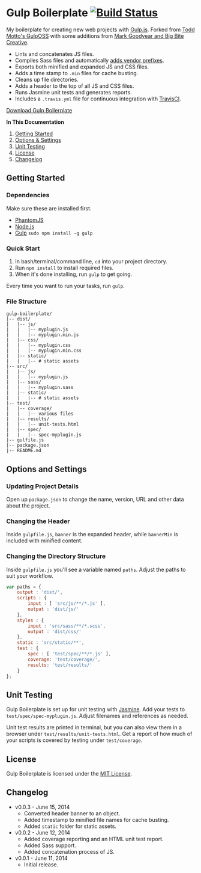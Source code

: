 # Gulp Boilerplate [![Build Status](https://travis-ci.org/cferdinandi/gulp-boilerplate.svg)](https://travis-ci.org/cferdinandi/gulp-boilerplate)

My boilerplate for creating new web projects with [Gulp.js](http://gulpjs.com/). Forked from [Todd Motto's GulpOSS](https://github.com/toddmotto/gulp-oss) with some additions from [Mark Goodyear and Big Bite Creative](https://github.com/bigbitecreative/base).

* Lints and concatenates JS files.
* Compiles Sass files and automatically [adds vendor prefixes](https://github.com/ai/autoprefixer).
* Exports both minified and expanded JS and CSS files.
* Adds a time stamp to `.min` files for cache busting.
* Cleans up file directories.
* Adds a header to the top of all JS and CSS files.
* Runs Jasmine unit tests and generates reports.
* Includes a `.travis.yml` file for continuous integration with [TravisCI](https://travis-ci.org).

[Download Gulp Boilerplate](https://github.com/cferdinandi/gulp-boilerplate/archive/master.zip)

**In This Documentation**

1. [Getting Started](#getting-started)
2. [Options & Settings](#options-and-settings)
3. [Unit Testing](#unit-testing)
3. [License](#license)
4. [Changelog](#changelog)

## Getting Started

### Dependencies
Make sure these are installed first.

* [PhantomJS](http://phantomjs.org)
* [Node.js](http://nodejs.org)
* [Gulp](http://gulpjs.com) `sudo npm install -g gulp`

### Quick Start

1. In bash/terminal/command line, `cd` into your project directory.
2. Run `npm install` to install required files.
3. When it's done installing, run `gulp` to get going.

Every time you want to run your tasks, run `gulp`.

### File Structure

```
gulp-boilerplate/
|-- dist/
|   |-- js/
|   |   |-- myplugin.js
|   |   |-- myplugin.min.js
|   |-- css/
|   |   |-- myplugin.css
|   |   |-- myplugin.min.css
|   |-- static/
|   |   |-- # static assets
|-- src/
|   |-- js/
|   |   |-- myplugin.js
|   |-- sass/
|   |   |-- myplugin.sass
|   |-- static/
|   |   |-- # static assets
|-- test/
|   |-- coverage/
|   |   |-- various files
|   |-- results/
|   |   |-- unit-tests.html
|   |-- spec/
|   |   |-- spec-myplugin.js
|-- gulfile.js
|-- package.json
|-- README.md
```



## Options and Settings

### Updating Project Details

Open up `package.json` to change the name, version, URL and other data about the project.

### Changing the Header

Inside `gulpfile.js`, `banner` is the expanded header, while `bannerMin` is included with minified content.

### Changing the Directory Structure

Inside `gulpfile.js` you'll see a variable named `paths`. Adjust the paths to suit your workflow.

```js
var paths = {
	output : 'dist/',
	scripts : {
		input : [ 'src/js/**/*.js' ],
		output : 'dist/js/'
	},
	styles : {
		input : 'src/sass/**/*.scss',
		output : 'dist/css/'
	},
	static : 'src/static/**',
	test : {
		spec : [ 'test/spec/**/*.js' ],
		coverage: 'test/coverage/',
		results: 'test/results/'
	}
};
```


## Unit Testing

Gulp Boilerplate is set up for unit testing with [Jasmine](http://jasmine.github.io/2.0/introduction.html). Add your tests to `test/spec/spec-myplugin.js`. Adjust filenames and references as needed.

Unit test results are printed in terminal, but you can also view them in a browser under `test/results/unit-tests.html`. Get a report of how much of your scripts is covered by testing under `test/coverage`.


## License

Gulp Boilerplate is licensed under the [MIT License](http://gomakethings.com/mit/).



## Changelog

* v0.0.3 - June 15, 2014
	* Converted header banner to an object.
	* Added timestamp to minified file names for cache busting.
	* Added `static` folder for static assets.
* v0.0.2 - June 12, 2014
	* Added coverage reporting and an HTML unit test report.
	* Added Sass support.
	* Added concatenation process of JS.
* v0.0.1 - June 11, 2014
	* Initial release.